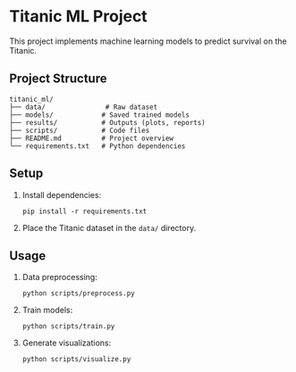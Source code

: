 # Titanic ML Project

This project implements machine learning models to predict survival on the Titanic.

## Project Structure

```
titanic_ml/
├── data/               # Raw dataset
├── models/            # Saved trained models
├── results/           # Outputs (plots, reports)
├── scripts/           # Code files
├── README.md          # Project overview
└── requirements.txt   # Python dependencies
```

## Setup

1. Install dependencies:
   ```
   pip install -r requirements.txt
   ```

2. Place the Titanic dataset in the `data/` directory.

## Usage

1. Data preprocessing:
   ```
   python scripts/preprocess.py
   ```

2. Train models:
   ```
   python scripts/train.py
   ```

3. Generate visualizations:
   ```
   python scripts/visualize.py
   ```
